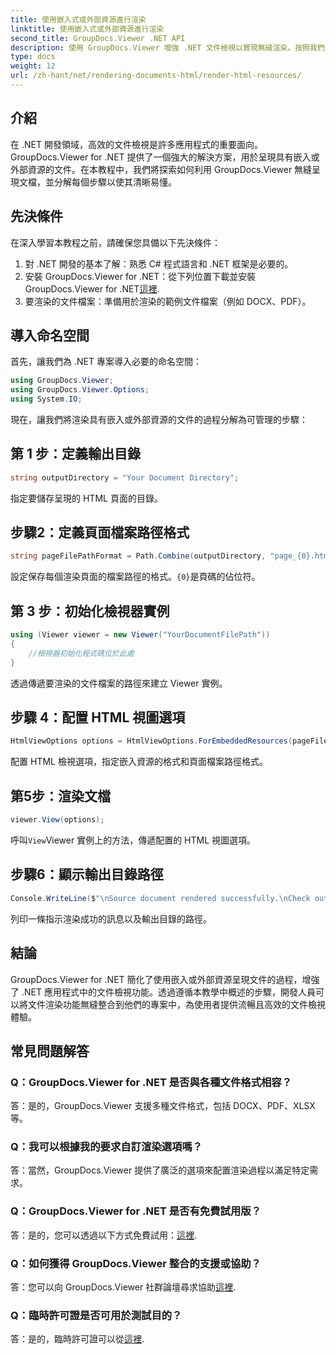 ```yaml
---
title: 使用嵌入式或外部資源進行渲染
linktitle: 使用嵌入式或外部資源進行渲染
second_title: GroupDocs.Viewer .NET API
description: 使用 GroupDocs.Viewer 增強 .NET 文件檢視以實現無縫渲染。按照我們的教學進行高效整合和卓越的用戶體驗。
type: docs
weight: 12
url: /zh-hant/net/rendering-documents-html/render-html-resources/
---
```

## 介紹

在 .NET 開發領域，高效的文件檢視是許多應用程式的重要面向。 GroupDocs.Viewer for .NET 提供了一個強大的解決方案，用於呈現具有嵌入或外部資源的文件。在本教程中，我們將探索如何利用 GroupDocs.Viewer 無縫呈現文檔，並分解每個步驟以使其清晰易懂。

## 先決條件

在深入學習本教程之前，請確保您具備以下先決條件：

1. 對 .NET 開發的基本了解：熟悉 C# 程式語言和 .NET 框架是必要的。
2. 安裝 GroupDocs.Viewer for .NET：從下列位置下載並安裝 GroupDocs.Viewer for .NET[這裡](https://releases.groupdocs.com/viewer/net/).
3. 要渲染的文件檔案：準備用於渲染的範例文件檔案（例如 DOCX、PDF）。

## 導入命名空間

首先，讓我們為 .NET 專案導入必要的命名空間：

```csharp
using GroupDocs.Viewer;
using GroupDocs.Viewer.Options;
using System.IO;
```

現在，讓我們將渲染具有嵌入或外部資源的文件的過程分解為可管理的步驟：

## 第 1 步：定義輸出目錄

```csharp
string outputDirectory = "Your Document Directory";
```

指定要儲存呈現的 HTML 頁面的目錄。

## 步驟2：定義頁面檔案路徑格式

```csharp
string pageFilePathFormat = Path.Combine(outputDirectory, "page_{0}.html");
```

設定保存每個渲染頁面的檔案路徑的格式。`{0}`是頁碼的佔位符。

## 第 3 步：初始化檢視器實例

```csharp
using (Viewer viewer = new Viewer("YourDocumentFilePath"))
{
    //檢視器初始化程式碼位於此處
}
```

透過傳遞要渲染的文件檔案的路徑來建立 Viewer 實例。

## 步驟 4：配置 HTML 視圖選項

```csharp
HtmlViewOptions options = HtmlViewOptions.ForEmbeddedResources(pageFilePathFormat);
```

配置 HTML 檢視選項，指定嵌入資源的格式和頁面檔案路徑格式。

## 第5步：渲染文檔

```csharp
viewer.View(options);
```

呼叫`View`Viewer 實例上的方法，傳遞配置的 HTML 視圖選項。

## 步驟6：顯示輸出目錄路徑

```csharp
Console.WriteLine($"\nSource document rendered successfully.\nCheck output in: {outputDirectory}");
```

列印一條指示渲染成功的訊息以及輸出目錄的路徑。

## 結論

GroupDocs.Viewer for .NET 簡化了使用嵌入或外部資源呈現文件的過程，增強了 .NET 應用程式中的文件檢視功能。透過遵循本教學中概述的步驟，開發人員可以將文件渲染功能無縫整合到他們的專案中，為使用者提供流暢且高效的文件檢視體驗。

## 常見問題解答

### Q：GroupDocs.Viewer for .NET 是否與各種文件格式相容？

答：是的，GroupDocs.Viewer 支援多種文件格式，包括 DOCX、PDF、XLSX 等。

### Q：我可以根據我的要求自訂渲染選項嗎？

答：當然，GroupDocs.Viewer 提供了廣泛的選項來配置渲染過程以滿足特定需求。

### Q：GroupDocs.Viewer for .NET 是否有免費試用版？

答：是的，您可以透過以下方式免費試用：[這裡](https://releases.groupdocs.com/).

### Q：如何獲得 GroupDocs.Viewer 整合的支援或協助？

答：您可以向 GroupDocs.Viewer 社群論壇尋求協助[這裡](https://forum.groupdocs.com/c/viewer/9).

### Q：臨時許可證是否可用於測試目的？

答：是的，臨時許可證可以從[這裡](https://purchase.groupdocs.com/temporary-license/).